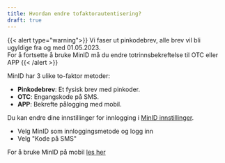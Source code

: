 ```yaml
---
title: Hvordan endre tofaktorautentisering?
draft: true
---
```


{{< alert type="warning">}}
Vi faser ut pinkodebrev, alle brev vil bli ugyldige fra og med 01.05.2023. <br> For å fortsette å bruke MinID må du endre totrinnsbekreftelse til OTC eller APP
{{< /alert >}}

MinID har 3 ulike to-faktor metoder:

- **Pinkodebrev**: Et fysisk brev med pinkoder.   
- **OTC**: Engangskode på SMS.   
- **APP**: Bekrefte pålogging med mobil.

Du kan endre dine innstillinger for innlogging i [MinID innstillinger](https://brukerprofil.difi.no/minprofil/minid/).
- Velg MinID som innloggingsmetode og logg inn
- Velg "Kode på SMS"   

For å bruke MinID på mobil [les her](https://minid.no/kom-i-gang/minid-paa-mobil)
